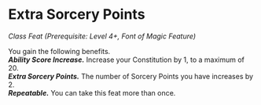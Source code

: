 # Extra Sorcery Points
*Class Feat (Prerequisite: Level 4+, Font of Magic Feature)*

You gain the following benefits.  
***Ability Score Increase.*** Increase your Constitution by 1, to a maximum of 20.  
***Extra Sorcery Points.*** The number of Sorcery Points you have increases by 2.  
***Repeatable.*** You can take this feat more than once.
